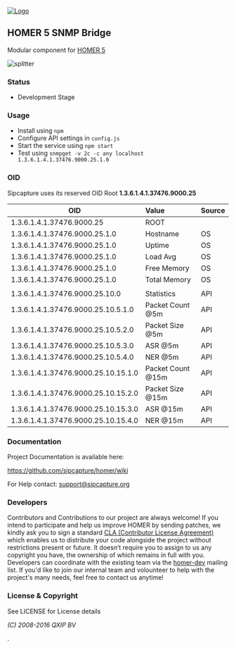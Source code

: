 [![Logo](http://sipcapture.org/data/images/sipcapture_header.png)](http://sipcapture.org)

## HOMER 5 SNMP Bridge

Modular component for [HOMER 5](http://github.com/sipcapture/homer)


![splitter](http://i.imgur.com/lytn4zn.png)

### Status

* Development Stage

### Usage

* Install using ```npm```
* Configure API settings in ```config.js```
* Start the service using ```npm start```
* Test using ```snmpget -v 2c -c any localhost 1.3.6.1.4.1.37476.9000.25.1.0 ```

### OID 

Sipcapture uses its reserved OID Root **1.3.6.1.4.1.37476.9000.25**

| OID                            | Value           | Source  |
| ------------------------------ |:--------------- |:------- |
| 1.3.6.1.4.1.37476.9000.25      | ROOT            |         |
| 1.3.6.1.4.1.37476.9000.25.1.0  | Hostname        | OS      |
| 1.3.6.1.4.1.37476.9000.25.1.0  | Uptime          | OS      |
| 1.3.6.1.4.1.37476.9000.25.1.0  | Load Avg        | OS      |
| 1.3.6.1.4.1.37476.9000.25.1.0  | Free Memory     | OS      |
| 1.3.6.1.4.1.37476.9000.25.1.0  | Total Memory    | OS      |
|   |  |  |
| 1.3.6.1.4.1.37476.9000.25.10.0      | Statistics    | API   |
| 1.3.6.1.4.1.37476.9000.25.10.5.1.0  | Packet Count @5m   | API   |
| 1.3.6.1.4.1.37476.9000.25.10.5.2.0  | Packet Size @5m   | API   |
| 1.3.6.1.4.1.37476.9000.25.10.5.3.0  | ASR @5m   | API   |
| 1.3.6.1.4.1.37476.9000.25.10.5.4.0  | NER @5m   | API   |
| 1.3.6.1.4.1.37476.9000.25.10.15.1.0  | Packet Count @15m   | API   |
| 1.3.6.1.4.1.37476.9000.25.10.15.2.0  | Packet Size @15m   | API   |
| 1.3.6.1.4.1.37476.9000.25.10.15.3.0  | ASR @15m   | API   |
| 1.3.6.1.4.1.37476.9000.25.10.15.4.0  | NER @15m   | API   |


### Documentation

Project Documentation is available here:

https://github.com/sipcapture/homer/wiki

For Help contact: support@sipcapture.org



### Developers
Contributors and Contributions to our project are always welcome! If you intend to participate and help us improve HOMER by sending patches, we kindly ask you to sign a standard [CLA (Contributor License Agreement)](http://cla.qxip.net) which enables us to distribute your code alongside the project without restrictions present or future. It doesn’t require you to assign to us any copyright you have, the ownership of which remains in full with you. Developers can coordinate with the existing team via the [homer-dev](http://groups.google.com/group/homer-dev) mailing list. If you'd like to join our internal team and volounteer to help with the project's many needs, feel free to contact us anytime!




### License & Copyright

See LICENSE for License details

*(C) 2008-2016 QXIP BV*

.
